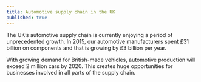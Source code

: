 ```yaml
---
title: Automotive supply chain in the UK
published: true
---
```


The UK’s automotive supply chain is currently enjoying a period of unprecedented growth. In 2015, our automotive manufacturers spent £31 billion on components and that is growing by £3 billion per year.

With growing demand for British-made vehicles, automotive production will exceed 2 million cars by 2020. This creates huge opportunities for businesses involved in all parts of the supply chain.
